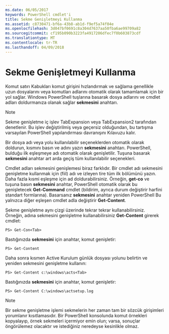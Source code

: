 ```yaml
---
ms.date: 06/05/2017
keywords: PowerShell cmdlet'i
title: Sekme Genişletmeyi Kullanma
ms.assetid: c8730471-bf6a-43b8-ab1d-f9ef5a74f04e
ms.openlocfilehash: 3d047bf0691c8a304d7637aa50fba6ae99709a82
ms.sourcegitcommit: cf195b090b3223fa4917206dfec7f0b603873cdf
ms.translationtype: MT
ms.contentlocale: tr-TR
ms.lasthandoff: 04/09/2018
---
```

# <a name="using-tab-expansion"></a>Sekme Genişletmeyi Kullanma

Komut satırı Kabukları komut girişini hızlandırmak ve sağlama genellikle uzun dosyalarını veya komutları adlarını otomatik olarak tamamlamak için bir yol sağlar. Windows PowerShell tuşlarına basarak dosya adlarını ve cmdlet adları doldurmanıza olanak sağlar **sekmesini** anahtarı.

> [!NOTE]
> Sekme genişletme iç işlev TabExpansion veya TabExpansion2 tarafından denetlenir. Bu işlev değiştirilmiş veya geçersiz olduğundan, bu tartışma varsayılan PowerShell yapılandırması davranışını Kılavuzu kalır.

Bir dosya adı veya yolu kullanılabilir seçeneklerden otomatik olarak doldurun, kısmını basın ve adını yazın **sekmesini** anahtarı. PowerShell, bulduğu ilk eşleşmeye adı otomatik olarak genişletilir. Tuşuna basarak **sekmesini** anahtar art arda geçiş tüm kullanılabilir seçenekleri.

Cmdlet adları sekmesini genişlemesi biraz farklıdır. Bir cmdlet adı sekmesini genişletme kullanmak için (fiil) adı ve izleyen tire tüm ilk bölümünü yazın. Daha fazla kısmi eşleşme için ad doldurabilirsiniz. Örneğin, **get-co** ve tuşuna basın **sekmesini** anahtar, PowerShell otomatik olarak bu genişletecek **Get-Command** cmdlet (bildirim, ayrıca durum değiştirir harfini standart formlarına). Basarsanız **sekmesini** anahtar yeniden PowerShell Bu yalnızca diğer eşleşen cmdlet adla değiştirir **Get-Content**.

Sekme genişletme aynı çizgi üzerinde tekrar tekrar kullanabilirsiniz. Örneğin, adına sekmesini genişletme kullanabilirsiniz **Get-Content** girerek cmdlet:

```
PS> Get-Con<Tab>
```

Bastığınızda **sekmesini** için anahtar, komut genişletir:

```
PS> Get-Content
```

Daha sonra kısmen Active Kurulum günlük dosyası yolunu belirtin ve yeniden sekmesini genişletme kullanın:

```
PS> Get-Content c:\windows\acts<Tab>
```

Bastığınızda **sekmesini** için anahtar, komut genişletir:

```
PS> Get-Content C:\windows\actsetup.log
```

> [!NOTE]
> Bir sekme genişletme işlemi sekmelerin her zaman tam bir sözcük girişimleri yorumlanır kısıtlamasıdır. Bir PowerShell konsolunda komut örnekleri kopyalayıp, örnek sekmeleri içermiyor emin olun; varsa, sonuçlar öngörülemez olacaktır ve istediğiniz neredeyse kesinlikle olmaz.
